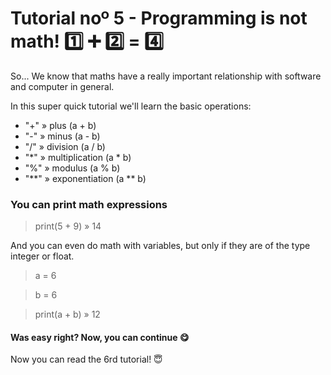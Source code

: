 # Tutorial noº 5 - Programming is not math! 1️⃣ ➕ 2️⃣ = 4️⃣

So...
We know that maths have a really important relationship with software and computer in general.

In this super quick tutorial we'll learn the basic operations:

* "+" » plus (a + b)
* "-" » minus (a - b)
* "/" » division (a / b)
* "*" » multiplication (a * b)
* "%" » modulus (a % b)
* "**" » exponentiation (a ** b)

### You can print math expressions

> print(5 + 9) » 14

And you can even do math with variables, but only if they are of the type integer or float.

> a = 6

> b = 6
 
> print(a + b) » 12   


#### Was easy right? Now, you can continue 😋

Now you can read the 6rd tutorial! 😇